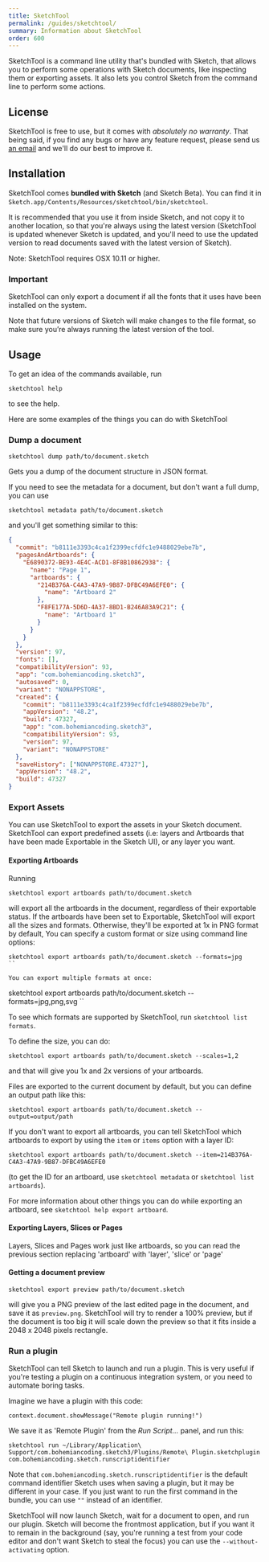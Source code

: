 ```yaml
---
title: SketchTool
permalink: /guides/sketchtool/
summary: Information about SketchTool
order: 600
---
```


SketchTool is a command line utility that's bundled with Sketch, that allows you to perform some operations with Sketch documents, like inspecting them or exporting assets. It also lets you control Sketch from the command line to perform some actions.

## License

SketchTool is free to use, but it comes with _absolutely no warranty_. That being said, if you find any bugs or have any feature request, please send us [an email](mailto:mail@sketchapp.com) and we'll do our best to improve it.

## Installation

SketchTool comes **bundled with Sketch** (and Sketch Beta). You can find it in `Sketch.app/Contents/Resources/sketchtool/bin/sketchtool`.

It is recommended that you use it from inside Sketch, and not copy it to another location, so that you're always using the latest version (SketchTool is updated whenever Sketch is updated, and you'll need to use the updated version to read documents saved with the latest version of Sketch).

Note: SketchTool requires OSX 10.11 or higher.

### Important

SketchTool can only export a document if all the fonts that it uses have been installed on the system.

Note that future versions of Sketch will make changes to the file format, so make sure you’re always running the latest version of the tool.

## Usage

To get an idea of the commands available, run

```
sketchtool help
```

to see the help.

Here are some examples of the things you can do with SketchTool

### Dump a document

```
sketchtool dump path/to/document.sketch
```

Gets you a dump of the document structure in JSON format.

If you need to see the metadata for a document, but don't want a full dump, you can use

```
sketchtool metadata path/to/document.sketch
```

and you'll get something similar to this:

```json
{
  "commit": "b8111e3393c4ca1f2399ecfdfc1e9488029ebe7b",
  "pagesAndArtboards": {
    "E6890372-BE93-4E4C-ACD1-8F8B10862938": {
      "name": "Page 1",
      "artboards": {
        "214B376A-C4A3-47A9-9B87-DFBC49A6EFE0": {
          "name": "Artboard 2"
        },
        "F8FE177A-5D6D-4A37-8BD1-B246A83A9C21": {
          "name": "Artboard 1"
        }
      }
    }
  },
  "version": 97,
  "fonts": [],
  "compatibilityVersion": 93,
  "app": "com.bohemiancoding.sketch3",
  "autosaved": 0,
  "variant": "NONAPPSTORE",
  "created": {
    "commit": "b8111e3393c4ca1f2399ecfdfc1e9488029ebe7b",
    "appVersion": "48.2",
    "build": 47327,
    "app": "com.bohemiancoding.sketch3",
    "compatibilityVersion": 93,
    "version": 97,
    "variant": "NONAPPSTORE"
  },
  "saveHistory": ["NONAPPSTORE.47327"],
  "appVersion": "48.2",
  "build": 47327
}
```

### Export Assets

You can use SketchTool to export the assets in your Sketch document. SketchTool can export predefined assets (i.e: layers and Artboards that have been made Exportable in the Sketch UI), or any layer you want.

#### Exporting Artboards

Running

```
sketchtool export artboards path/to/document.sketch
```

will export all the artboards in the document, regardless of their exportable status. If the artboards have been set to Exportable, SketchTool will export all the sizes and formats. Otherwise, they'll be exported at 1x in PNG format by default, You can specify a custom format or size using command line options:

```
sketchtool export artboards path/to/document.sketch --formats=jpg
``

You can export multiple formats at once:
```

sketchtool export artboards path/to/document.sketch --formats=jpg,png,svg ``

To see which formats are supported by SketchTool, run `sketchtool list formats`.

To define the size, you can do:

```
sketchtool export artboards path/to/document.sketch --scales=1,2
```

and that will give you 1x and 2x versions of your artboards.

Files are exported to the current document by default, but you can define an output path like this:

```
sketchtool export artboards path/to/document.sketch --output=output/path
```

If you don't want to export all artboards, you can tell SketchTool which artboards to export by using the `item` or `items` option with a layer ID:

```
sketchtool export artboards path/to/document.sketch --item=214B376A-C4A3-47A9-9B87-DFBC49A6EFE0
```

(to get the ID for an artboard, use `sketchtool metadata` or `sketchtool list artboards`).

For more information about other things you can do while exporting an artboard, see `sketchtool help export artboard`.

#### Exporting Layers, Slices or Pages

Layers, Slices and Pages work just like artboards, so you can read the previous section replacing 'artboard' with 'layer', 'slice' or 'page'

#### Getting a document preview

```
sketchtool export preview path/to/document.sketch
```

will give you a PNG preview of the last edited page in the document, and save it as `preview.png`. SketchTool will try to render a 100% preview, but if the document is too big it will scale down the preview so that it fits inside a 2048 x 2048 pixels rectangle.

### Run a plugin

SketchTool can tell Sketch to launch and run a plugin. This is very useful if you're testing a plugin on a continuous integration system, or you need to automate boring tasks.

Imagine we have a plugin with this code:

```
context.document.showMessage("Remote plugin running!")
```

We save it as 'Remote Plugin' from the _Run Script…_ panel, and run this:

```
sketchtool run ~/Library/Application\ Support/com.bohemiancoding.sketch3/Plugins/Remote\ Plugin.sketchplugin com.bohemiancoding.sketch.runscriptidentifier
```

Note that `com.bohemiancoding.sketch.runscriptidentifier` is the default command identifier Sketch uses when saving a plugin, but it may be different in your case. If you just want to run the first command in the bundle, you can use `""` instead of an identifier.

SketchTool will now launch Sketch, wait for a document to open, and run our plugin. Sketch will become the frontmost application, but if you want it to remain in the background (say, you're running a test from your code editor and don't want Sketch to steal the focus) you can use the `--without-activating` option.
